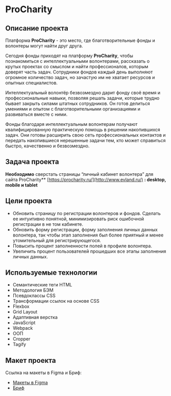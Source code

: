 # ProCharity

## Описание проекта

Платформа **ProCharity** - это место, где благотворительные фонды и волонтеры могут найти друг друга.

Сегодня фонды приходят на платформу **ProCharity**, чтобы познакомиться с интеллектуальными волонтерами, рассказать о крутых 
проектах со смыслом и найти профессионалов, которым доверят часть задач. Сотрудники фондов каждый день выполняют огромное 
количество задач, но зачастую им не хватает ресурсов и опытных специалистов.

Интеллектуальный волонтёр безвозмездно дарит фонду своё время и профессиональные навыки, позволяя решать задачи, 
которые трудно бывает закрыть силами штатных сотрудников. Он готов делиться умениями и опытом с благотворительными 
организациями и развиваться вместе с ними.

Фонды благодаря интеллектуальным волонтерам получают квалифицированную практическую помощь в решении накопившихся задач. 
Они готовы расширить свою сеть профессиональных контактов и передать накопившиеся нерешенные задачи тем, кто может 
справиться быстро, качественно и безвозмездно.

## Задача проекта

**Необходимо** сверстать страницы “личный кабинет волонтера” для сайта ProCharity**  [https://procharity.ru/](http://www.evland.ru/) **: desktop, mobile и tablet**

## Цели проекта

* Обновить страницу по регистрации волонтеров и фондов. Сделать ее интуитивно понятной, минимизировать риск ошибочной 
регистрации в не том кабинете.
* Обновить форму регистрации, форму заполнения личных данных волонтера, так чтобы этап заполнения был более приятный и 
менее утомительный для регистрирующегося.
* Повысить процент заполненности полей в профиле волонтера.
* Увеличить процент пользователей прошедших все этапы заполнения личных данных.

## Используемые технологии

* Семантические теги HTML
* Методология БЭМ
* Псевдоклассы CSS
* Трансформации ссылок на основе CSS
* Flexbox
* Grid Layout
* Адаптивная верстка
* JavaScript
* Webpack
* ООП
* Cropper
* Tagify

## Макет проекта

Ссылка на макеты в Figma и Бриф:
* [Макеты в Figma](https://www.figma.com/file/8FKHIxAgoDSkHRRMWeCxvm/Тестовая-версия-для-дизайнеров?node-id=304-43792&t=ScV9mO8WPiQrf2C8-0)
* [Бриф](https://www.notion.so/Procharity-21-f24c880905844ce883efd18a0f39472d)